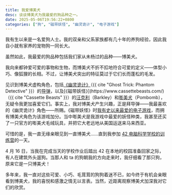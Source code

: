 ```yaml
---
title: 我爱博美犬
desc: 谈谈博美犬为我最爱的狗品种之一。
date: 2025-05-06T19:56:22+0800
categories: ["狗", "磁带妖怪", "幽灵诡计", "电子游戏"]
---
```

我有生以来是一名爱狗人士。我的双亲和父系家族都有几十年的养狗经验，因此我自小就有家养的宠物狗一同长大。

虽然如此，我最爱的狗品种包括我们家从未杨过的品种——博美犬。

我向来都钟爱可爱的事物和生物，而博美犬不折不扣地符合可爱的定义——体型小巧、像狐狸的长相。不过，让博美犬突出的特征莫过于它们长而蓬松的毛发。

见识到博美犬虚构角色，包括[《幽灵诡计》](https://zh.wikipedia.org/wiki/%E5%B9%BD%E7%81%B5%E8%AF%A1%E8%AE%A1)（{{ cite "Ghost Trick: Phantom Detective" }}）的[导弹](https://en.wikipedia.org/wiki/Missile_(Ghost_Trick))，以及[《磁带妖怪》](https://www.cassettebeasts.com/)（{{ cite "Cassette Beasts" }}）的[汪克利](https://wiki.cassettebeasts.com/wiki/Barkley)（Barkley）和[嘭美犬](https://wiki.cassettebeasts.com/wiki/Pombomb)（Pombomb），无疑令我更加喜爱它们。事实上，我对博美犬产生兴趣，正是拜导弹——我最喜欢的《幽灵诡计》角色——所赐。《磁带妖怪》时[我有史以来最爱的电子游戏](2024-11-19-my-ultimate-comfort-media.md)，而拥有博美犬角色为该游戏加分。当中嘭美犬是我游戏中最爱的妖怪种类，我甚至还买了一只官方的嘭美犬毛绒玩具，并把它大老远地从美国运送来马来西亚。

可惜的是，我一直无缘亲眼见到一直博美犬……直到我参加 [42 电脑科学学校的训练营](2025-05-04-42-piscine-completed.md)的一天。

4 月 16 日，当我在完成当天的学校作业后踏出 42 在本地的校园准备回家之际，有人在建筑外头遛狗。当那人和 ta 的狗朝我的方向走来时，我仔细看了那只狗，原来它是一只博美犬！

多年来，我一直对这些可爱、小巧、毛茸茸的狗狗着迷不已，如今终于有机会亲眼看到博美犬，我的喜悦和感激之情无以言表。当然，近距离观察博美犬加深我对它们的欣赏。
